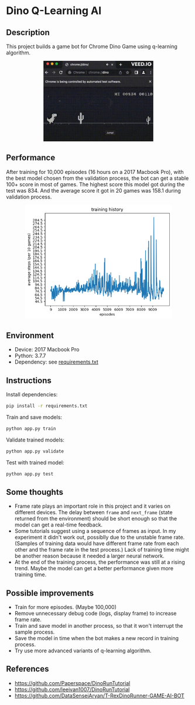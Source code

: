 # Dino Q-Learning AI

## Description

This project builds a game bot for Chrome Dino Game using q-learning algorithm.

<p align="center">
  <img src="assets/gameplay.gif" width="300">
</p>

## Performance

After training for 10,000 episodes (16 hours on a 2017 Macbook Pro), with the best model chosen from the validation process, the bot can get a stable 100+ score in most of games. The highest score this model got during the test was 834. And the average score it got in 20 games was 158.1 during validation process.

<p align="center">
  <img src="assets/train_history.png" width="400">
</p>

## Environment

- Device: 2017 Macbook Pro
- Python: 3.7.7
- Dependency: see [requirements.txt](requirements.txt)

## Instructions

Install dependencies:

```bash
pip install -r requirements.txt
```

Train and save models:

```python
python app.py train
```

Validate trained models:

```python
python app.py validate
```

Test with trained model:

```python
python app.py test
```

## Some thoughts

- Frame rate plays an important role in this project and it varies on different devices. The delay between `frame` and `next_frame` (state returned from the environment) should be short enough so that the model can get a real-time feedback.
- Some tutorials suggest using a sequence of frames as input. In my experiment it didn't work out, possiblly due to the unstable frame rate. (Samples of training data would have different frame rate from each other and the frame rate in the test process.) Lack of training time might be another reason because it needed a larger neural network.
- At the end of the training process, the performance was still at a rising trend. Maybe the model can get a better performance given more training time.

## Possible improvements

- Train for more episodes. (Maybe 100,000)
- Remove unnecessary debug code (logs, display frame) to increase frame rate.
- Train and save model in another process, so that it won't interrupt the sample process.
- Save the model in time when the bot makes a new record in training process.
- Try use more advanced variants of q-learning algorithm.

## References

- https://github.com/Paperspace/DinoRunTutorial
- https://github.com/leeivan1007/DinoRunTutorial
- https://github.com/DataSenseiAryan/T-RexDinoRunner-GAME-AI-BOT
